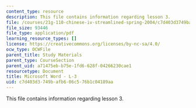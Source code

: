 ```yaml
---
content_type: resource
description: This file contains information regarding lesson 3.
file: /courses/21g-110-chinese-iv-streamlined-spring-2004/c7d403d3749bafb606c576b1c04189aa_MIT21G_110S04_L3.pdf
file_size: 93446
file_type: application/pdf
learning_resource_types: []
license: https://creativecommons.org/licenses/by-nc-sa/4.0/
ocw_type: OCWFile
parent_title: Study Materials
parent_type: CourseSection
parent_uid: a71475eb-b75e-1fd6-628f-04266230cae1
resourcetype: Document
title: Microsoft Word - L-3
uid: c7d403d3-749b-afb6-06c5-76b1c04189aa
---
```

This file contains information regarding lesson 3.